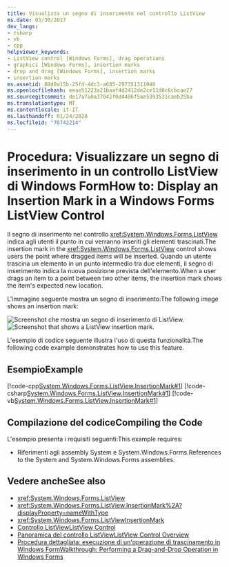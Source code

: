 ```yaml
---
title: Visualizza un segno di inserimento nel controllo ListView
ms.date: 03/30/2017
dev_langs:
- csharp
- vb
- cpp
helpviewer_keywords:
- ListView control [Windows Forms], drag operations
- graphics [Windows Forms], insertion marks
- drop and drag [Windows Forms], insertion marks
- insertion marks
ms.assetid: 88d0a15b-25fd-4dc3-a685-297351311940
ms.openlocfilehash: eeae51223a21baaf4d2412de2ce11d0c6cbcae27
ms.sourcegitcommit: de17a7a0a37042f0d4406f5ae5393531caeb25ba
ms.translationtype: MT
ms.contentlocale: it-IT
ms.lasthandoff: 01/24/2020
ms.locfileid: "76742214"
---
```

# <a name="how-to-display-an-insertion-mark-in-a-windows-forms-listview-control"></a><span data-ttu-id="b2e45-102">Procedura: Visualizzare un segno di inserimento in un controllo ListView di Windows Form</span><span class="sxs-lookup"><span data-stu-id="b2e45-102">How to: Display an Insertion Mark in a Windows Forms ListView Control</span></span>
<span data-ttu-id="b2e45-103">Il segno di inserimento nel controllo <xref:System.Windows.Forms.ListView> indica agli utenti il punto in cui verranno inseriti gli elementi trascinati.</span><span class="sxs-lookup"><span data-stu-id="b2e45-103">The insertion mark in the <xref:System.Windows.Forms.ListView> control shows users the point where dragged items will be inserted.</span></span> <span data-ttu-id="b2e45-104">Quando un utente trascina un elemento in un punto intermedio tra due elementi, il segno di inserimento indica la nuova posizione prevista dell'elemento.</span><span class="sxs-lookup"><span data-stu-id="b2e45-104">When a user drags an item to a point between two other items, the insertion mark shows the item's expected new location.</span></span>  
  
 <span data-ttu-id="b2e45-105">L'immagine seguente mostra un segno di inserimento:</span><span class="sxs-lookup"><span data-stu-id="b2e45-105">The following image shows an insertion mark:</span></span>  
  
 <span data-ttu-id="b2e45-106">![Screenshot che mostra un segno di inserimento di ListView.](./media/how-to-display-an-insertion-mark-in-a-windows-forms-listview-control/listview-insertion-mark.gif "ListViewInsertion")</span><span class="sxs-lookup"><span data-stu-id="b2e45-106">![Screenshot that shows a ListView insertion mark.](./media/how-to-display-an-insertion-mark-in-a-windows-forms-listview-control/listview-insertion-mark.gif "ListViewInsertion")</span></span>  
  
 <span data-ttu-id="b2e45-107">L'esempio di codice seguente illustra l'uso di questa funzionalità.</span><span class="sxs-lookup"><span data-stu-id="b2e45-107">The following code example demonstrates how to use this feature.</span></span>  
  
## <a name="example"></a><span data-ttu-id="b2e45-108">Esempio</span><span class="sxs-lookup"><span data-stu-id="b2e45-108">Example</span></span>  
 [!code-cpp[System.Windows.Forms.ListView.InsertionMark#1](~/samples/snippets/cpp/VS_Snippets_Winforms/System.Windows.Forms.ListView.InsertionMark/CPP/listviewinsertionmarkexample.cpp#1)]
 [!code-csharp[System.Windows.Forms.ListView.InsertionMark#1](~/samples/snippets/csharp/VS_Snippets_Winforms/System.Windows.Forms.ListView.InsertionMark/CS/listviewinsertionmarkexample.cs#1)]
 [!code-vb[System.Windows.Forms.ListView.InsertionMark#1](~/samples/snippets/visualbasic/VS_Snippets_Winforms/System.Windows.Forms.ListView.InsertionMark/VB/listviewinsertionmarkexample.vb#1)]  
  
## <a name="compiling-the-code"></a><span data-ttu-id="b2e45-109">Compilazione del codice</span><span class="sxs-lookup"><span data-stu-id="b2e45-109">Compiling the Code</span></span>  
 <span data-ttu-id="b2e45-110">L'esempio presenta i requisiti seguenti:</span><span class="sxs-lookup"><span data-stu-id="b2e45-110">This example requires:</span></span>  
  
- <span data-ttu-id="b2e45-111">Riferimenti agli assembly System e System.Windows.Forms.</span><span class="sxs-lookup"><span data-stu-id="b2e45-111">References to the System and System.Windows.Forms assemblies.</span></span>  
  
## <a name="see-also"></a><span data-ttu-id="b2e45-112">Vedere anche</span><span class="sxs-lookup"><span data-stu-id="b2e45-112">See also</span></span>

- <xref:System.Windows.Forms.ListView>
- <xref:System.Windows.Forms.ListView.InsertionMark%2A?displayProperty=nameWithType>
- <xref:System.Windows.Forms.ListViewInsertionMark>
- [<span data-ttu-id="b2e45-113">Controllo ListView</span><span class="sxs-lookup"><span data-stu-id="b2e45-113">ListView Control</span></span>](listview-control-windows-forms.md)
- [<span data-ttu-id="b2e45-114">Panoramica del controllo ListView</span><span class="sxs-lookup"><span data-stu-id="b2e45-114">ListView Control Overview</span></span>](listview-control-overview-windows-forms.md)
- [<span data-ttu-id="b2e45-115">Procedura dettagliata: esecuzione di un'operazione di trascinamento in Windows Form</span><span class="sxs-lookup"><span data-stu-id="b2e45-115">Walkthrough: Performing a Drag-and-Drop Operation in Windows Forms</span></span>](../advanced/walkthrough-performing-a-drag-and-drop-operation-in-windows-forms.md)
